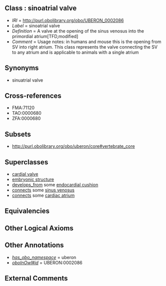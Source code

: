 
## Class : sinoatrial valve

 * *IRI* = http://purl.obolibrary.org/obo/UBERON_0002086
 * *Label* = sinoatrial valve
 * *Definition* = A valve at the opening of the sinus venosus into the primordial atrium[TFD,modified]
 * *Comment* = Usage notes: in humans and mouse this is the opening from SV into right atrium. This class represents the valve connecting the SV to any atrium and is applicable to animals with a single atrium

## Synonyms

 * sinuatrial valve

## Cross-references

 * FMA:71120
 * TAO:0000680
 * ZFA:0000680

## Subsets

 * http://purl.obolibrary.org/obo/uberon/core#vertebrate_core

## Superclasses

 * [cardial valve](../../UBERON/46/UBERON_0000946.md)
 * [embryonic structure](../../UBERON/50/UBERON_0002050.md)
 * [develops_from](../../RO/02/RO_0002202.md) some [endocardial cushion](../../UBERON/62/UBERON_0002062.md)
 * [connects](../../ts/core#connects.md) some [sinus venosus](../../UBERON/63/UBERON_0002063.md)
 * [connects](../../ts/core#connects.md) some [cardiac atrium](../../UBERON/81/UBERON_0002081.md)

## Equivalencies


## Other Logical Axioms


## Other Annotations

 * *[has_obo_namespace](../../ce/oboInOwl#hasOBONamespace.md)* = uberon
 * *[oboInOwl#id](../../id/oboInOwl#id.md)* = UBERON:0002086

## External Comments

